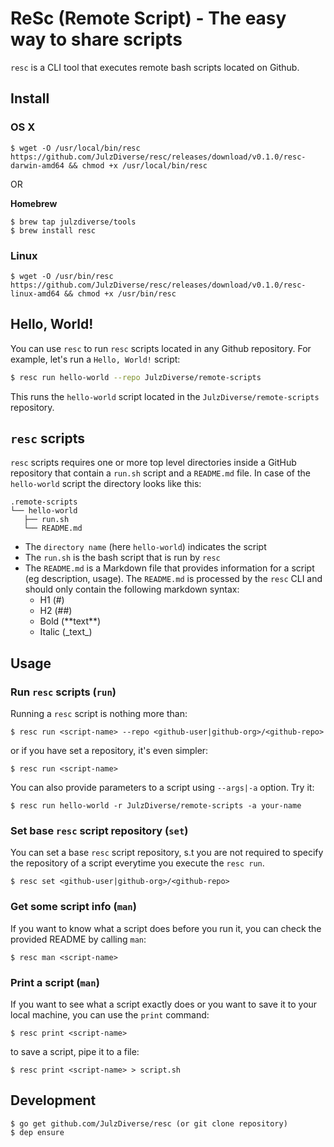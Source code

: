 # ReSc (Remote Script) - The easy way to share scripts

`resc` is a CLI tool that executes remote bash scripts located on Github.

## Install

### OS X

```
$ wget -O /usr/local/bin/resc https://github.com/JulzDiverse/resc/releases/download/v0.1.0/resc-darwin-amd64 && chmod +x /usr/local/bin/resc
```

OR

**Homebrew**

```
$ brew tap julzdiverse/tools
$ brew install resc
```

### Linux

```
$ wget -O /usr/bin/resc https://github.com/JulzDiverse/resc/releases/download/v0.1.0/resc-linux-amd64 && chmod +x /usr/bin/resc
```

## Hello, World! 

You can use `resc` to run `resc` scripts located in any Github repository. For example, let's run a `Hello, World!` script:

```bash
$ resc run hello-world --repo JulzDiverse/remote-scripts
```

This runs the `hello-world` script located in the `JulzDiverse/remote-scripts` repository.

## `resc` scripts

`resc` scripts requires one or more top level directories inside a GitHub repository that contain a `run.sh` script and a `README.md` file. In case of the `hello-world` script the directory looks like this:

```
.remote-scripts
└── hello-world 
   ├── run.sh
   └── README.md
``` 

- The `directory name` (here `hello-world`) indicates the script
- The `run.sh` is the bash script that is run by `resc`
- The `README.md` is a Markdown file that provides information for a script (eg description, usage). The `README.md` is processed by the `resc` CLI and should only contain the following markdown syntax:
  - H1 (#)
  - H2 (##)
  - Bold (\*\*text\*\*)
  - Italic (\_text\_)

## Usage

### Run `resc` scripts (`run`)

Running a `resc` script is nothing more than:

```
$ resc run <script-name> --repo <github-user|github-org>/<github-repo>
```

or if you have set a repository, it's even simpler:

```
$ resc run <script-name>
```

You can also provide parameters to a script using `--args|-a` option. Try it:

```
$ resc run hello-world -r JulzDiverse/remote-scripts -a your-name
```

### Set base `resc` script repository (`set`)

You can set a base `resc` script repository, s.t you are not required to specify the repository of a script everytime you execute the `resc run`.

```
$ resc set <github-user|github-org>/<github-repo>
```

### Get some script info (`man`)

If you want to know what a script does before you run it, you can check the provided README by calling `man`:

```
$ resc man <script-name> 
```

### Print a script (`man`)

If you want to see what a script exactly does or you want to save it to your local machine, you can use the `print` command:

```
$ resc print <script-name>
```

to save a script, pipe it to a file:

```
$ resc print <script-name> > script.sh
```

## Development

```
$ go get github.com/JulzDiverse/resc (or git clone repository)
$ dep ensure
```
